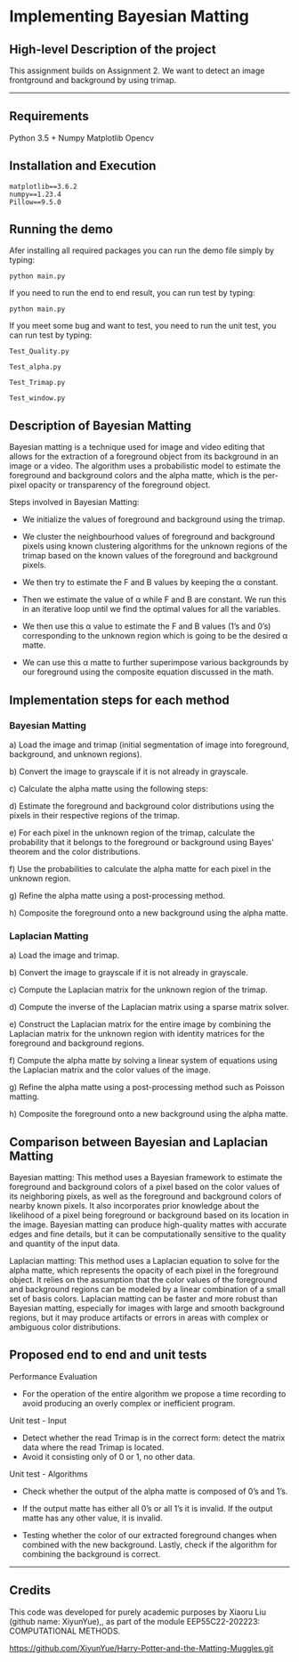 # Implementing Bayesian Matting

## High-level Description of the project

This assignment builds on Assignment 2. We want to detect an image frontground and background by using trimap.

---
## Requirements
Python 3.5 +
Numpy
Matplotlib
Opencv


## Installation and Execution                 
```
matplotlib==3.6.2
numpy==1.23.4
Pillow==9.5.0
```


## Running the demo
Afer installing all required packages you can run the demo file simply by typing:

`python main.py`

If you need to run the end to end result, you can run test by typing:

`python main.py`

If you meet some bug and want to test, you need to run the unit test, you can run test by typing:

`Test_Quality.py`

`Test_alpha.py`

`Test_Trimap.py`

`Test_window.py`

## Description of Bayesian Matting

Bayesian matting is a technique used for image and video editing that allows for the extraction of a foreground object from its background in an image or a video. The algorithm uses a probabilistic model to estimate the foreground and background colors and the alpha matte, which is the per-pixel opacity or transparency of the foreground object.

Steps involved in Bayesian Matting:

- We initialize the values of foreground and background using the trimap.

- We cluster the neighbourhood values of foreground and background pixels using known clustering algorithms for the unknown regions of the trimap based on the known values of the foreground and background pixels.

- We then try to estimate the F and B values by keeping the α constant.

- Then we estimate the value of α while F and B are constant. We run this in an iterative loop until we find the optimal values for all the variables.

- We then use this α value to estimate the F and B values (1’s and 0’s) corresponding to the unknown region which is going to be the desired α matte.

- We can use this α matte to further superimpose various backgrounds by our foreground using the composite equation discussed in the math.

## Implementation steps for each method

### Bayesian Matting

a) Load the image and trimap (initial segmentation of image into foreground, background, and unknown regions).

b) Convert the image to grayscale if it is not already in grayscale.

c) Calculate the alpha matte using the following steps:

d) Estimate the foreground and background color distributions using the pixels in their respective regions of the trimap.

e) For each pixel in the unknown region of the trimap, calculate the probability that it belongs to the foreground or background using Bayes' theorem and the color distributions.

f) Use the probabilities to calculate the alpha matte for each pixel in the unknown region.

g) Refine the alpha matte using a post-processing method.

h) Composite the foreground onto a new background using the alpha matte.

### Laplacian Matting

a) Load the image and trimap.

b) Convert the image to grayscale if it is not already in grayscale.

c) Compute the Laplacian matrix for the unknown region of the trimap.

d) Compute the inverse of the Laplacian matrix using a sparse matrix solver.

e) Construct the Laplacian matrix for the entire image by combining the Laplacian matrix for the unknown region with identity matrices for the foreground and background regions.

f) Compute the alpha matte by solving a linear system of equations using the Laplacian matrix and the color values of the image.

g) Refine the alpha matte using a post-processing method such as Poisson matting.

h) Composite the foreground onto a new background using the alpha matte.

## Comparison between Bayesian and Laplacian Matting

Bayesian matting: This method uses a Bayesian framework to estimate the foreground and background colors of a pixel based on the color values of its neighboring pixels, as well as the foreground and background colors of nearby known pixels. It also incorporates prior knowledge about the likelihood of a pixel being foreground or background based on its location in the image. Bayesian matting can produce high-quality mattes with accurate edges and fine details, but it can be computationally sensitive to the quality and quantity of the input data.

Laplacian matting: This method uses a Laplacian equation to solve for the alpha matte, which represents the opacity of each pixel in the foreground object. It relies on the assumption that the color values of the foreground and background regions can be modeled by a linear combination of a small set of basis colors. Laplacian matting can be faster and more robust than Bayesian matting, especially for images with large and smooth background regions, but it may produce artifacts or errors in areas with complex or ambiguous color distributions.

## Proposed end to end and unit tests

Performance Evaluation

- For the operation of the entire algorithm we propose a time recording to avoid producing an overly complex or inefficient program.

Unit test - Input

- Detect whether the read Trimap is in the correct form: detect the matrix data where the read Trimap is located.
- Avoid it consisting only of 0 or 1, no other data.

Unit test - Algorithms

- Check whether the output of the alpha matte is composed of 0’s and 1’s.

- If the output matte has either all 0’s or all 1’s it is invalid. If the output matte has any other value, it is invalid.

- Testing whether the color of our extracted foreground changes when combined with the new background. Lastly, check if the algorithm for combining the background is correct.

---
## Credits

This code was developed for purely academic purposes by Xiaoru Liu (github name: XiyunYue),, as part of the module EEP55C22-202223: COMPUTATIONAL METHODS.

https://github.com/XiyunYue/Harry-Potter-and-the-Matting-Muggles.git